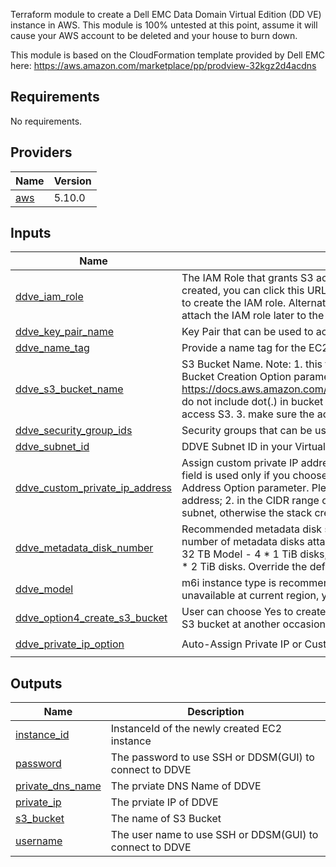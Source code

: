 Terraform module to create a Dell EMC Data Domain Virtual Edition (DD VE)
instance in AWS. This module is 100% untested at this point, assume it will
cause your AWS account to be deleted and your house to burn down.

This module is based on the CloudFormation template provided by Dell EMC
here: https://aws.amazon.com/marketplace/pp/prodview-32kgz2d4acdns

## Requirements

No requirements.

## Providers

| Name | Version |
|------|---------|
| <a name="provider_aws"></a> [aws](#provider\_aws) | 5.10.0 |

## Inputs

| Name | Description | Type | Default | Required |
|------|-------------|------|---------|:--------:|
| <a name="input_ddve_iam_role"></a> [ddve\_iam\_role](#input\_ddve\_iam\_role) | The IAM Role that grants S3 access to the DDVE instance. If it is not already created, you can click this URL: https://console.aws.amazon.com/iam/home#/roles to create the IAM role. Alternatively, you can leave this field blank to create and attach the IAM role later to the DDVE instance. | `string` | n/a | yes |
| <a name="input_ddve_key_pair_name"></a> [ddve\_key\_pair\_name](#input\_ddve\_key\_pair\_name) | Key Pair that can be used to access the DDVE instance | `string` | n/a | yes |
| <a name="input_ddve_name_tag"></a> [ddve\_name\_tag](#input\_ddve\_name\_tag) | Provide a name tag for the EC2 instance and EBS volumes that are created. | `string` | n/a | yes |
| <a name="input_ddve_s3_bucket_name"></a> [ddve\_s3\_bucket\_name](#input\_ddve\_s3\_bucket\_name) | S3 Bucket Name. Note: 1. this field is valid only when you choose Yes in above S3 Bucket Creation Option parameter. 2. please follow AWS S3 Bucket naming rules - https://docs.aws.amazon.com/AmazonS3/latest/userguide/bucketnamingrules.html,  do not include dot(.) in bucket name as we recommend to use hosted-style URL to access S3. 3. make sure the access to this S3 bucket is granted in the IAM role. | `string` | n/a | yes |
| <a name="input_ddve_security_group_ids"></a> [ddve\_security\_group\_ids](#input\_ddve\_security\_group\_ids) | Security groups that can be used to control access to the DDVE instances | `set(string)` | n/a | yes |
| <a name="input_ddve_subnet_id"></a> [ddve\_subnet\_id](#input\_ddve\_subnet\_id) | DDVE Subnet ID in your Virtual Private Cloud (VPC) | `string` | n/a | yes |
| <a name="input_ddve_custom_private_ip_address"></a> [ddve\_custom\_private\_ip\_address](#input\_ddve\_custom\_private\_ip\_address) | Assign custom private IP address to DDVE primary network interface. Note: this field is used only if you choose the Custom Private IP option in above Private IP Address Option parameter. Please make sure the IP address is, 1. a valid IPv4 address; 2. in the CIDR range of the selected subnet; 3. available in the selected subnet, otherwise the stack creation would fail. | `string` | `"0.0.0.0"` | no |
| <a name="input_ddve_metadata_disk_number"></a> [ddve\_metadata\_disk\_number](#input\_ddve\_metadata\_disk\_number) | Recommended metadata disk storage is 10% of the total capacity. The default number of metadata disks attached for each model : 16 TB Model - 2 * 1 TiB disks, 32 TB Model - 4 * 1 TiB disks, 96 TB Model - 10 * 1 TiB disks, 256 TB Model - 13 * 2 TiB disks. Override the default number of metadata disks below: | `string` | `"Default"` | no |
| <a name="input_ddve_model"></a> [ddve\_model](#input\_ddve\_model) | m6i instance type is recommended for DDVE initial deployment. In case m6i is unavailable at current region, you can deploy with m5 instance type option. | `string` | `"16TBModelm6i.xlarge"` | no |
| <a name="input_ddve_option4_create_s3_bucket"></a> [ddve\_option4\_create\_s3\_bucket](#input\_ddve\_option4\_create\_s3\_bucket) | User can choose Yes to create S3 bucket from this Cloud Formation or No to create S3 bucket at another occasion. | `bool` | `false` | no |
| <a name="input_ddve_private_ip_option"></a> [ddve\_private\_ip\_option](#input\_ddve\_private\_ip\_option) | Auto-Assign Private IP or Custom Private IP | `string` | `"Auto-Assign Private IP"` | no |

## Outputs

| Name | Description |
|------|-------------|
| <a name="output_instance_id"></a> [instance\_id](#output\_instance\_id) | InstanceId of the newly created EC2 instance |
| <a name="output_password"></a> [password](#output\_password) | The password to use SSH or DDSM(GUI) to connect to DDVE |
| <a name="output_private_dns_name"></a> [private\_dns\_name](#output\_private\_dns\_name) | The prviate DNS Name of DDVE |
| <a name="output_private_ip"></a> [private\_ip](#output\_private\_ip) | The prviate IP of DDVE |
| <a name="output_s3_bucket"></a> [s3\_bucket](#output\_s3\_bucket) | The name of S3 Bucket |
| <a name="output_username"></a> [username](#output\_username) | The user name to use SSH or DDSM(GUI) to connect to DDVE |
